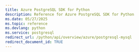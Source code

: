 ```yaml
---
title: Azure PostgreSQL SDK for Python
description: Reference for Azure PostgreSQL SDK for Python
ms.date: 05/27/2025
ms.topic: reference
ms.devlang: python
ms.service: postgresql
redirect_url: /python/api/overview/azure/postgresql-mysql
redirect_document_id: TRUE
---
```

